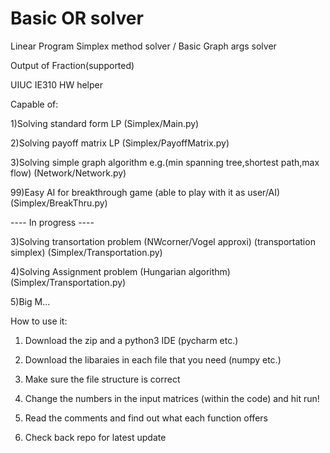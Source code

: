 # Basic OR solver
Linear Program Simplex method solver / Basic Graph args solver

Output of Fraction(supported)

UIUC IE310 HW helper

Capable of: 

1)Solving standard form LP (Simplex/Main.py)

2)Solving payoff matrix LP (Simplex/PayoffMatrix.py)

3)Solving simple graph algorithm e.g.(min spanning tree,shortest path,max flow) (Network/Network.py)

99)Easy AI for breakthrough game (able to play with it as user/AI) (Simplex/BreakThru.py)

---- In progress  ----

3)Solving transortation problem (NWcorner/Vogel approxi) (transportation simplex) (Simplex/Transportation.py)

4)Solving Assignment problem (Hungarian algorithm) (Simplex/Transportation.py)

5)Big M...



How to use it:

1) Download the zip and a python3 IDE (pycharm etc.)

2) Download the libaraies in each file that you need (numpy etc.)

3) Make sure the file structure is correct

4) Change the numbers in the input matrices (within the code) and hit run!

5) Read the comments and find out what each function offers

6) Check back repo for latest update
